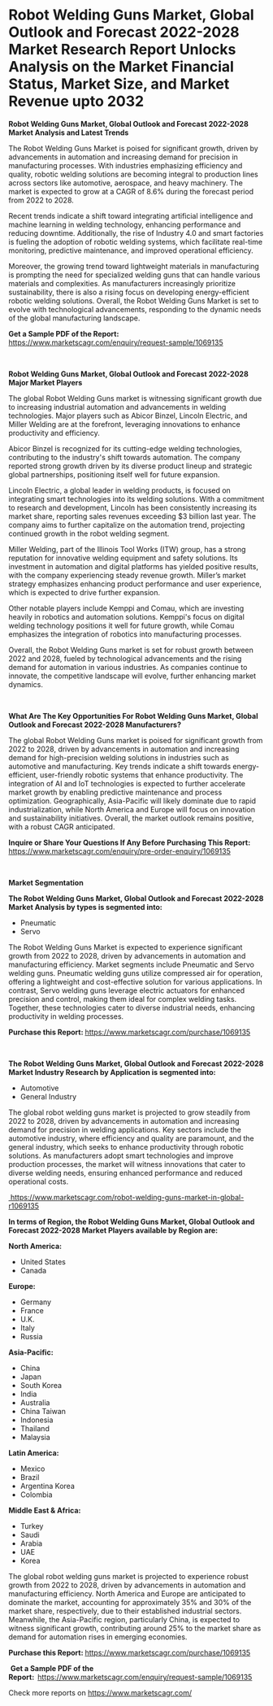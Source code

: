 <p><h1>Robot Welding Guns Market, Global Outlook and Forecast 2022-2028 Market Research Report Unlocks Analysis on the Market Financial Status, Market Size, and Market Revenue upto 2032</h1></p><p><strong>Robot Welding Guns Market, Global Outlook and Forecast 2022-2028 Market Analysis and Latest Trends</strong></p>
<p><p>The Robot Welding Guns Market is poised for significant growth, driven by advancements in automation and increasing demand for precision in manufacturing processes. With industries emphasizing efficiency and quality, robotic welding solutions are becoming integral to production lines across sectors like automotive, aerospace, and heavy machinery. The market is expected to grow at a CAGR of 8.6% during the forecast period from 2022 to 2028.</p><p>Recent trends indicate a shift toward integrating artificial intelligence and machine learning in welding technology, enhancing performance and reducing downtime. Additionally, the rise of Industry 4.0 and smart factories is fueling the adoption of robotic welding systems, which facilitate real-time monitoring, predictive maintenance, and improved operational efficiency. </p><p>Moreover, the growing trend toward lightweight materials in manufacturing is prompting the need for specialized welding guns that can handle various materials and complexities. As manufacturers increasingly prioritize sustainability, there is also a rising focus on developing energy-efficient robotic welding solutions. Overall, the Robot Welding Guns Market is set to evolve with technological advancements, responding to the dynamic needs of the global manufacturing landscape.</p></p>
<p><strong>Get a Sample PDF of the Report:&nbsp;</strong> <a href="https://www.marketscagr.com/enquiry/request-sample/1069135?utm_campaign=2471&utm_medium=2&utm_source=Github&utm_content=ia&utm_term=21032025&utm_id=robot-welding-guns-market-global-outlook-and-forecast-2022-2028">https://www.marketscagr.com/enquiry/request-sample/1069135</a></p>
<p>&nbsp;</p>
<p><strong>Robot Welding Guns Market, Global Outlook and Forecast 2022-2028 Major Market Players</strong></p>
<p><p>The global Robot Welding Guns market is witnessing significant growth due to increasing industrial automation and advancements in welding technologies. Major players such as Abicor Binzel, Lincoln Electric, and Miller Welding are at the forefront, leveraging innovations to enhance productivity and efficiency. </p><p>Abicor Binzel is recognized for its cutting-edge welding technologies, contributing to the industry's shift towards automation. The company reported strong growth driven by its diverse product lineup and strategic global partnerships, positioning itself well for future expansion.</p><p>Lincoln Electric, a global leader in welding products, is focused on integrating smart technologies into its welding solutions. With a commitment to research and development, Lincoln has been consistently increasing its market share, reporting sales revenues exceeding $3 billion last year. The company aims to further capitalize on the automation trend, projecting continued growth in the robot welding segment.</p><p>Miller Welding, part of the Illinois Tool Works (ITW) group, has a strong reputation for innovative welding equipment and safety solutions. Its investment in automation and digital platforms has yielded positive results, with the company experiencing steady revenue growth. Miller’s market strategy emphasizes enhancing product performance and user experience, which is expected to drive further expansion.</p><p>Other notable players include Kemppi and Comau, which are investing heavily in robotics and automation solutions. Kemppi's focus on digital welding technology positions it well for future growth, while Comau emphasizes the integration of robotics into manufacturing processes.</p><p>Overall, the Robot Welding Guns market is set for robust growth between 2022 and 2028, fueled by technological advancements and the rising demand for automation in various industries. As companies continue to innovate, the competitive landscape will evolve, further enhancing market dynamics.</p></p>
<p>&nbsp;</p>
<p><strong>What Are The Key Opportunities For Robot Welding Guns Market, Global Outlook and Forecast 2022-2028 Manufacturers?</strong></p>
<p><p>The global Robot Welding Guns market is poised for significant growth from 2022 to 2028, driven by advancements in automation and increasing demand for high-precision welding solutions in industries such as automotive and manufacturing. Key trends indicate a shift towards energy-efficient, user-friendly robotic systems that enhance productivity. The integration of AI and IoT technologies is expected to further accelerate market growth by enabling predictive maintenance and process optimization. Geographically, Asia-Pacific will likely dominate due to rapid industrialization, while North America and Europe will focus on innovation and sustainability initiatives. Overall, the market outlook remains positive, with a robust CAGR anticipated.</p></p>
<p><strong>Inquire or Share Your Questions If Any Before Purchasing This Report:</strong> <a href="https://www.marketscagr.com/enquiry/pre-order-enquiry/1069135?utm_campaign=2471&utm_medium=2&utm_source=Github&utm_content=ia&utm_term=21032025&utm_id=robot-welding-guns-market-global-outlook-and-forecast-2022-2028">https://www.marketscagr.com/enquiry/pre-order-enquiry/1069135</a></p>
<p>&nbsp;</p>
<p><strong>Market Segmentation</strong></p>
<p><strong>The Robot Welding Guns Market, Global Outlook and Forecast 2022-2028 Market Analysis by types is segmented into:</strong></p>
<p><ul><li>Pneumatic</li><li>Servo</li></ul></p>
<p><p>The Robot Welding Guns Market is expected to experience significant growth from 2022 to 2028, driven by advancements in automation and manufacturing efficiency. Market segments include Pneumatic and Servo welding guns. Pneumatic welding guns utilize compressed air for operation, offering a lightweight and cost-effective solution for various applications. In contrast, Servo welding guns leverage electric actuators for enhanced precision and control, making them ideal for complex welding tasks. Together, these technologies cater to diverse industrial needs, enhancing productivity in welding processes.</p></p>
<p><strong>Purchase this Report:&nbsp;</strong><a href="https://www.marketscagr.com/purchase/1069135?utm_campaign=2471&utm_medium=2&utm_source=Github&utm_content=ia&utm_term=21032025&utm_id=robot-welding-guns-market-global-outlook-and-forecast-2022-2028">https://www.marketscagr.com/purchase/1069135</a></p>
<p>&nbsp;</p>
<p><strong>The Robot Welding Guns Market, Global Outlook and Forecast 2022-2028 Market Industry Research by Application is segmented into:</strong></p>
<p><ul><li>Automotive</li><li>General Industry</li></ul></p>
<p><p>The global robot welding guns market is projected to grow steadily from 2022 to 2028, driven by advancements in automation and increasing demand for precision in welding applications. Key sectors include the automotive industry, where efficiency and quality are paramount, and the general industry, which seeks to enhance productivity through robotic solutions. As manufacturers adopt smart technologies and improve production processes, the market will witness innovations that cater to diverse welding needs, ensuring enhanced performance and reduced operational costs.</p></p>
<p><a href="https://www.marketscagr.com/robot-welding-guns-market-in-global-r1069135?utm_campaign=2471&utm_medium=2&utm_source=Github&utm_content=ia&utm_term=21032025&utm_id=robot-welding-guns-market-global-outlook-and-forecast-2022-2028">&nbsp;https://www.marketscagr.com/robot-welding-guns-market-in-global-r1069135</a></p>
<p><strong>In terms of Region, the Robot Welding Guns Market, Global Outlook and Forecast 2022-2028 Market Players available by Region are:</strong></p>
<p>
    <p> <strong> North America: </strong>
        <ul>
            <li>United States</li>
            <li>Canada</li>
        </ul>
        </p> 
    <p> <strong> Europe: </strong>
        <ul>
            <li>Germany</li>
            <li>France</li>
            <li>U.K.</li>
            <li>Italy</li>
            <li>Russia</li>
        </ul>
        </p> 
    <p> <strong> Asia-Pacific: </strong>
        <ul>
            <li>China</li>
            <li>Japan</li>
            <li>South Korea</li>
            <li>India</li>
            <li>Australia</li>
            <li>China Taiwan</li>
            <li>Indonesia</li>
            <li>Thailand</li>
            <li>Malaysia</li>
        </ul>
        </p> 
    <p> <strong> Latin America: </strong>
        <ul>
            <li>Mexico</li>
            <li>Brazil</li>
            <li>Argentina Korea</li>
            <li>Colombia</li>
        </ul>
        </p> 
    <p> <strong> Middle East & Africa: </strong>
        <ul>
            <li>Turkey</li>
            <li>Saudi</li>
            <li>Arabia</li>
            <li>UAE</li>
            <li>Korea</li>
        </ul>
    </p>
    </p>
<p><p>The global robot welding guns market is projected to experience robust growth from 2022 to 2028, driven by advancements in automation and manufacturing efficiency. North America and Europe are anticipated to dominate the market, accounting for approximately 35% and 30% of the market share, respectively, due to their established industrial sectors. Meanwhile, the Asia-Pacific region, particularly China, is expected to witness significant growth, contributing around 25% to the market share as demand for automation rises in emerging economies.</p></p>
<p><strong>Purchase this Report: </strong><a href="https://www.marketscagr.com/purchase/1069135?utm_campaign=2471&utm_medium=2&utm_source=Github&utm_content=ia&utm_term=21032025&utm_id=robot-welding-guns-market-global-outlook-and-forecast-2022-2028">https://www.marketscagr.com/purchase/1069135</a></p>
<p>&nbsp;<strong>Get a Sample PDF of the Report:&nbsp;&nbsp;</strong><a href="https://www.marketscagr.com/enquiry/request-sample/1069135?utm_campaign=2471&utm_medium=2&utm_source=Github&utm_content=ia&utm_term=21032025&utm_id=robot-welding-guns-market-global-outlook-and-forecast-2022-2028">https://www.marketscagr.com/enquiry/request-sample/1069135</a></p>
<p><strong></strong></p>
<p>Check more reports on <a href="https://www.marketscagr.com/?utm_campaign=2471&utm_medium=2&utm_source=Github&utm_content=ia&utm_term=21032025&utm_id=robot-welding-guns-market-global-outlook-and-forecast-2022-2028">https://www.marketscagr.com/</a></p>